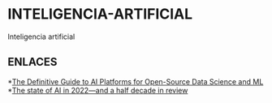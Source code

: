 # INTELIGENCIA-ARTIFICIAL
Inteligencia artificial

## ENLACES
*[The Definitive Guide to AI Platforms for Open-Source Data Science and ML](https://www.anaconda.com/definitive-guide-to-ai-platforms)
*[The state of AI in 2022—and a half decade in review](https://www.mckinsey.com/capabilities/quantumblack/our-insights/the-state-of-ai-in-2022-and-a-half-decade-in-review#/)
